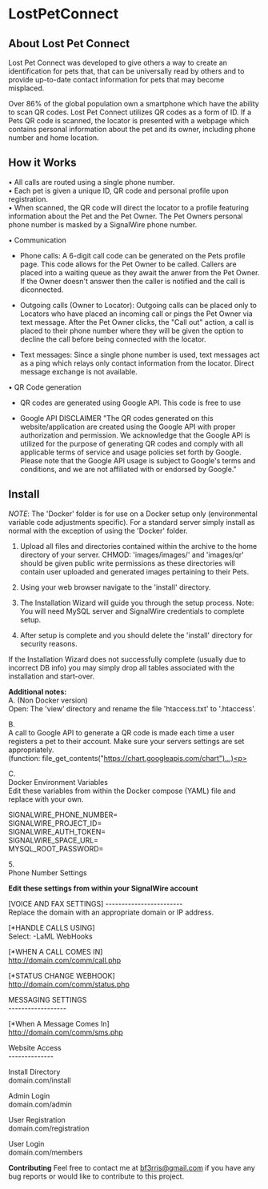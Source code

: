 # LostPetConnect




About Lost Pet Connect
----------------------

Lost Pet Connect was developed to give others a way to create an identification for pets that, that can be universally read by others and to provide up-to-date contact information for pets that may become misplaced.

Over 86% of the global population own a smartphone which have the ability to scan QR codes.
Lost Pet Connect utilizes QR codes as a form of ID. If a Pets QR code is scanned, the locator is presented with a webpage which contains personal information about the pet and its owner, including phone number and home location.


How it Works
------------
• All calls are routed using a single phone number.<br />
• Each pet is given a unique ID, QR code and personal profile upon registration.<br />
• When scanned, the QR code will direct the locator to a profile featuring information about the Pet and the Pet Owner. The Pet Owners personal phone number is   masked by a SignalWire phone number.<br />

• Communication

  - Phone calls:
  A 6-digit call code can be generated on the Pets profile page. This code allows for the Pet Owner to be called.
  Callers are placed into a waiting queue as they await the anwer from the Pet Owner. If the Owner doesn't answer then the caller is notified and the call is   diconnected.

  - Outgoing calls (Owner to Locator):
  Outgoing calls can be placed only to Locators who have placed an incoming call or pings the Pet Owner via text message.
  After the Pet Owner clicks, the "Call out" action, a call is placed to their phone number where they will be given the option to decline the call before being   connected with the locator.

  - Text messages:
  Since a single phone number is used, text messages act as a ping which relays only contact information from the locator. Direct message exchange is not     available.

• QR Code generation
   - QR codes are generated using Google API. This code is free to use 

   - Google API DISCLAIMER
   "The QR codes generated on this website/application are created using the Google API with proper authorization and permission. We acknowledge     that the Google API is utilized for the purpose of generating QR codes and comply with all applicable terms of service and usage policies set forth by Google. Please note that the Google API usage is subject to Google's terms and conditions, and we are not affiliated with or endorsed by Google."




Install
-------

*NOTE*: The 'Docker' folder is for use on a Docker setup only (environmental variable code adjustments specific).
For a standard server simply install as normal with the exception of using the 'Docker' folder.


1. Upload all files and directories contained within the archive to the home directory of your server.
CHMOD: 'images/images/' and 'images/qr' should be given public write permissions as these directories will contain user uploaded and generated images pertaining to their Pets.

2. Using your web browser navigate to the 'install' directory.

3. The Installation Wizard will guide you through the setup process.
Note: You will need MySQL server and SignalWire credentials to complete setup.

4. After setup is complete and you should delete the 'install' directory for security reasons.

If the Installation Wizard does not successfully complete (usually due to incorrect DB info) you may simply drop all tables associated with the installation and start-over.

**Additional notes:**<br />
A.  (Non Docker version)<br />
Open: The 'view' directory and rename the file 'htaccess.txt' to '.htaccess'.<p>

B.<br />
A call to Google API to generate a QR code is made each time a user registers a pet to their account. Make sure your servers settings are set appropriately.<br />
(function: file_get_contents("https://chart.googleapis.com/chart")...)<p>

C.<br />
Docker Environment Variables<br />
Edit these variables from within the Docker compose (YAML) file and replace with your own.<br />

SIGNALWIRE_PHONE_NUMBER=<br />
SIGNALWIRE_PROJECT_ID=<br />
SIGNALWIRE_AUTH_TOKEN=<br />
SIGNALWIRE_SPACE_URL=<br />
MYSQL_ROOT_PASSWORD=<p>

5.<br />
Phone Number Settings<br />



<b>Edit these settings from within your SignalWire account</b>

[VOICE AND FAX SETTINGS]
------------------------<br />
Replace the domain with an appropriate domain or IP address.

[*HANDLE CALLS USING]<br />
Select: -LaML WebHooks<p>

[*WHEN A CALL COMES IN]<br />
http://domain.com/comm/call.php<p>

[*STATUS CHANGE WEBHOOK]<br />
http://domain.com/comm/status.php<p>

MESSAGING SETTINGS<br />
------------------<p>

[*When A Message Comes In]<br />
http://domain.com/comm/sms.php<p>


Website Access<br />
--------------<br />

Install Directory<br />
domain.com/install<p>

Admin Login<br />
domain.com/admin<p>

User Registration<br />
domain.com/registration<p>

User Login<br />
domain.com/members

<b>Contributing</b>
Feel free to contact me at bf3rris@gmail.com if you have any bug reports or would like to contribute to this project.
